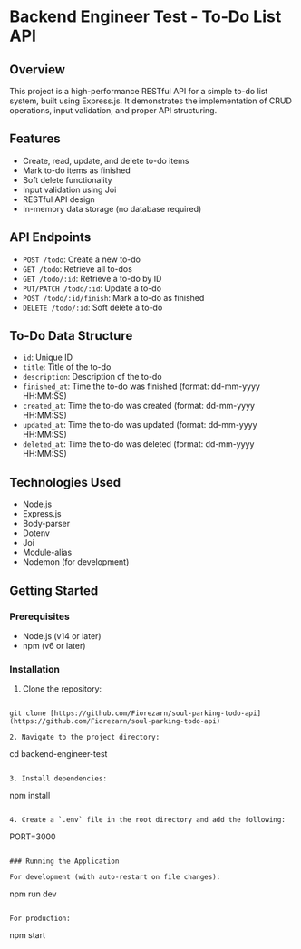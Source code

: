 # Backend Engineer Test - To-Do List API

## Overview

This project is a high-performance RESTful API for a simple to-do list system, built using Express.js. It demonstrates the implementation of CRUD operations, input validation, and proper API structuring.

## Features

- Create, read, update, and delete to-do items
- Mark to-do items as finished
- Soft delete functionality
- Input validation using Joi
- RESTful API design
- In-memory data storage (no database required)

## API Endpoints

- `POST /todo`: Create a new to-do
- `GET /todo`: Retrieve all to-dos
- `GET /todo/:id`: Retrieve a to-do by ID
- `PUT/PATCH /todo/:id`: Update a to-do
- `POST /todo/:id/finish`: Mark a to-do as finished
- `DELETE /todo/:id`: Soft delete a to-do

## To-Do Data Structure

- `id`: Unique ID
- `title`: Title of the to-do
- `description`: Description of the to-do
- `finished_at`: Time the to-do was finished (format: dd-mm-yyyy HH:MM:SS)
- `created_at`: Time the to-do was created (format: dd-mm-yyyy HH:MM:SS)
- `updated_at`: Time the to-do was updated (format: dd-mm-yyyy HH:MM:SS)
- `deleted_at`: Time the to-do was deleted (format: dd-mm-yyyy HH:MM:SS)

## Technologies Used

- Node.js
- Express.js
- Body-parser
- Dotenv
- Joi
- Module-alias
- Nodemon (for development)

## Getting Started

### Prerequisites

- Node.js (v14 or later)
- npm (v6 or later)

### Installation

1. Clone the repository:
```

git clone [https://github.com/Fiorezarn/soul-parking-todo-api](https://github.com/Fiorezarn/soul-parking-todo-api)

2. Navigate to the project directory:
```

cd backend-engineer-test

```plaintext

3. Install dependencies:
```

npm install

```plaintext

4. Create a `.env` file in the root directory and add the following:
```

PORT=3000

```plaintext

### Running the Application

For development (with auto-restart on file changes):
```

npm run dev

```plaintext

For production:
```

npm start

```plaintext

```
